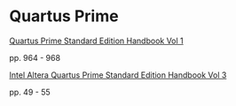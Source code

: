 Quartus Prime
=============

[Quartus Prime Standard Edition Handbook Vol 1](https://www.altera.com/documentation/mwh1409960181641.html#mwh1409958212952)

pp. 964 - 968

[Intel Altera Quartus Prime Standard Edition Handbook Vol 3](https://www.altera.com/documentation/mwh1409960181641.html#mwh140995821295://www.altera.com/documentation/mwh1410385117325.html#mwh1409958298944)

pp. 49 - 55


